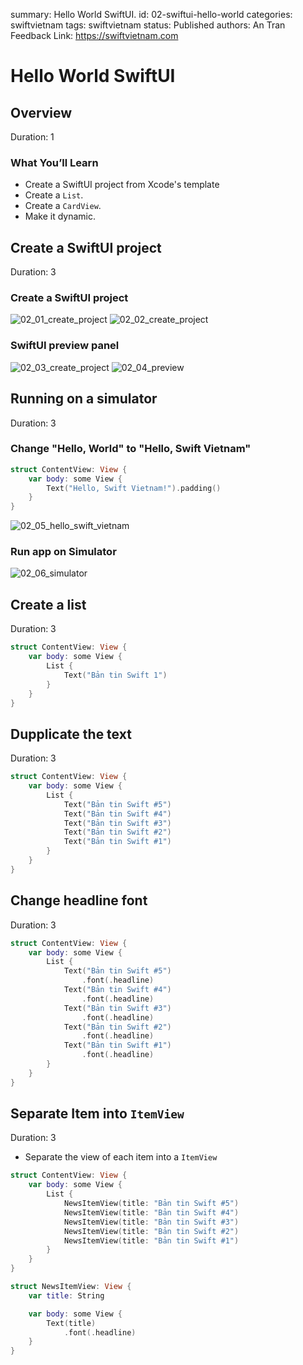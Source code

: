 summary: Hello World SwiftUI.
id: 02-swiftui-hello-world
categories: swiftvietnam
tags: swiftvietnam
status: Published 
authors: An Tran
Feedback Link: https://swiftvietnam.com

# Hello World SwiftUI
<!-- ------------------------ -->
## Overview 
Duration: 1

### What You’ll Learn 
- Create a SwiftUI project from Xcode's template
- Create a `List`.
- Create a `CardView`.
- Make it dynamic.

<!-- ------------------------ -->
## Create a SwiftUI project
Duration: 3

### Create a SwiftUI project
![02_01_create_project](assets/02/02_01_create_project.png)
![02_02_create_project](assets/02/02_02_create_project.png)

### SwiftUI preview panel
![02_03_create_project](assets/02/02_03_create_project.png)
![02_04_preview](assets/02/02_04_preview.png)

<!-- ------------------------ -->
## Running on a simulator
Duration: 3

### Change "Hello, World" to "Hello, Swift Vietnam"

```swift
struct ContentView: View {
    var body: some View {
        Text("Hello, Swift Vietnam!").padding()
    }
}
```

![02_05_hello_swift_vietnam](assets/02/02_05_hello_swift_vietnam.png)

### Run app on Simulator
![02_06_simulator](assets/02/02_06_simulator.png)

<!-- ------------------------ -->
## Create a list
Duration: 3

```swift
struct ContentView: View {
    var body: some View {
        List {
            Text("Bản tin Swift 1")
        }
    }
}
```

<!-- ------------------------ -->
## Dupplicate the text
Duration: 3

```swift
struct ContentView: View {
    var body: some View {
        List {
            Text("Bản tin Swift #5")
            Text("Bản tin Swift #4")
            Text("Bản tin Swift #3")
            Text("Bản tin Swift #2")
            Text("Bản tin Swift #1")
        }
    }
}
```


<!-- ------------------------ -->
## Change headline font
Duration: 3

```swift
struct ContentView: View {
    var body: some View {
        List {
            Text("Bản tin Swift #5")
                .font(.headline)
            Text("Bản tin Swift #4")
                .font(.headline)
            Text("Bản tin Swift #3")
                .font(.headline)
            Text("Bản tin Swift #2")
                .font(.headline)
            Text("Bản tin Swift #1")
                .font(.headline)
        }
    }
}
```

<!-- ------------------------ -->
## Separate Item into `ItemView`
Duration: 3

- Separate the view of each item into a `ItemView`

```swift
struct ContentView: View {
    var body: some View {
        List {
            NewsItemView(title: "Bản tin Swift #5")
            NewsItemView(title: "Bản tin Swift #4")
            NewsItemView(title: "Bản tin Swift #3")
            NewsItemView(title: "Bản tin Swift #2")
            NewsItemView(title: "Bản tin Swift #1")
        }
    }
}

struct NewsItemView: View {
    var title: String

    var body: some View {
        Text(title)
            .font(.headline)
    }
}
```

<!-- 
## Cleanup the template project
Duration: 3

- Change the header: Keep it short and simple, make it generic and not containing changing parts (filename, timestamp).
- Wrap Preview in #DEBUG: Reduce app size, don't ship code not related to production.
-->